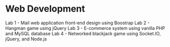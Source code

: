 # Web Development

Lab 1 - Mail web application front-end design using Boostrap
Lab 2 - Hangman game using jQuery
Lab 3 - E-commerce system using vanilla PHP and MySQL database
Lab 4 - Networked blackjack game using Socket.IO, jQuery, and Node.js

